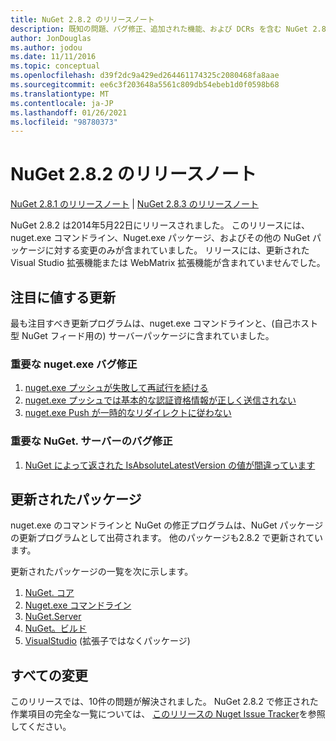 ```yaml
---
title: NuGet 2.8.2 のリリースノート
description: 既知の問題、バグ修正、追加された機能、および DCRs を含む NuGet 2.8.2 のリリースノート。
author: JonDouglas
ms.author: jodou
ms.date: 11/11/2016
ms.topic: conceptual
ms.openlocfilehash: d39f2dc9a429ed264461174325c2080468fa8aae
ms.sourcegitcommit: ee6c3f203648a5561c809db54ebeb1d0f0598b68
ms.translationtype: MT
ms.contentlocale: ja-JP
ms.lasthandoff: 01/26/2021
ms.locfileid: "98780373"
---
```

# <a name="nuget-282-release-notes"></a>NuGet 2.8.2 のリリースノート

[NuGet 2.8.1 のリリースノート](../release-notes/nuget-2.8.1.md)  | [NuGet 2.8.3 のリリースノート](../release-notes/nuget-2.8.3.md)

NuGet 2.8.2 は2014年5月22日にリリースされました。  このリリースには、nuget.exe コマンドライン、Nuget.exe パッケージ、およびその他の NuGet パッケージに対する変更のみが含まれていました。  リリースには、更新された Visual Studio 拡張機能または WebMatrix 拡張機能が含まれていませんでした。

## <a name="notable-updates"></a>注目に値する更新

最も注目すべき更新プログラムは、nuget.exe コマンドラインと、(自己ホスト型 NuGet フィード用の) サーバーパッケージに含まれていました。

### <a name="important-nugetexe-bug-fixes"></a>重要な nuget.exe バグ修正

1. [nuget.exe プッシュが失敗して再試行を続ける](https://nuget.codeplex.com/workitem/4000)
1. [nuget.exe プッシュでは基本的な認証資格情報が正しく送信されない](https://nuget.codeplex.com/workitem/4109)
1. [nuget.exe Push が一時的なリダイレクトに従わない](https://nuget.codeplex.com/workitem/4050)

### <a name="important-nugetserver-bug-fix"></a>重要な NuGet. サーバーのバグ修正

1. [NuGet によって返された IsAbsoluteLatestVersion の値が間違っています](https://nuget.codeplex.com/workitem/4147)

## <a name="packages-updated"></a>更新されたパッケージ

nuget.exe のコマンドラインと NuGet の修正プログラムは、NuGet パッケージの更新プログラムとして出荷されます。  他のパッケージも2.8.2 で更新されています。

更新されたパッケージの一覧を次に示します。

1. [NuGet. コア](https://www.nuget.org/packages/NuGet.Core/)
1. [Nuget.exe コマンドライン](https://www.nuget.org/packages/NuGet.CommandLine/)
1. [NuGet.Server](https://www.nuget.org/packages/NuGet.Server/)
1. [NuGet。ビルド](https://www.nuget.org/packages/NuGet.Build/)
1. [VisualStudio](https://www.nuget.org/packages/NuGet.VisualStudio/) (拡張子ではなくパッケージ)

## <a name="all-changes"></a>すべての変更
このリリースでは、10件の問題が解決されました。 NuGet 2.8.2 で修正された作業項目の完全な一覧については、 [このリリースの Nuget Issue Tracker](https://nuget.codeplex.com/workitem/list/advanced?keyword=&status=All&type=All&priority=All&release=NuGet%202.8.2&assignedTo=All&component=All&sortField=LastUpdatedDate&sortDirection=Descending&page=0&reasonClosed=All)を参照してください。
